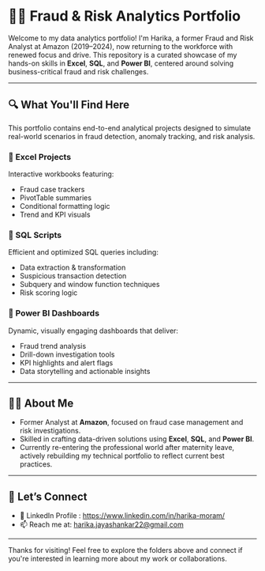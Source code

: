 # 🕵️‍♀️ Fraud & Risk Analytics Portfolio

Welcome to my data analytics portfolio! I'm Harika, a former Fraud and Risk Analyst at Amazon (2019–2024), now returning to the workforce with renewed focus and drive. This repository is a curated showcase of my hands-on skills in **Excel**, **SQL**, and **Power BI**, centered around solving business-critical fraud and risk challenges.

---

## 🔍 What You'll Find Here

This portfolio contains end-to-end analytical projects designed to simulate real-world scenarios in fraud detection, anomaly tracking, and risk analysis.

### 📂 Excel Projects
Interactive workbooks featuring:
- Fraud case trackers
- PivotTable summaries
- Conditional formatting logic
- Trend and KPI visuals

### 📂 SQL Scripts
Efficient and optimized SQL queries including:
- Data extraction & transformation
- Suspicious transaction detection
- Subquery and window function techniques
- Risk scoring logic

### 📂 Power BI Dashboards
Dynamic, visually engaging dashboards that deliver:
- Fraud trend analysis
- Drill-down investigation tools
- KPI highlights and alert flags
- Data storytelling and actionable insights

---

## 👩‍💻 About Me

- Former Analyst at **Amazon**, focused on fraud case management and risk investigations.
- Skilled in crafting data-driven solutions using **Excel**, **SQL**, and **Power BI**.
- Currently re-entering the professional world after maternity leave, actively rebuilding my technical portfolio to reflect current best practices.

---

## 🚀 Let’s Connect

- 🔗 LinkedIn Profile : https://www.linkedin.com/in/harika-moram/
- 📫 Reach me at: harika.jayashankar22@gmail.com

---

Thanks for visiting! Feel free to explore the folders above and connect if you're interested in learning more about my work or collaborations.
